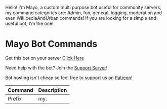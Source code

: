 Hello! I'm Mayo, a custom multi purpose bot useful for community servers, my command categories are: Admin, fun, general, logging, moderation and even WikipediaAndUrban commands!
If you are looking for a simple and useful bot, I'm the one!

# Mayo Bot Commands
 
Get this bot on your server [Click Here](https://discord.com/api/oauth2/authorize?client_id=836685400596152360&permissions=271920214&scope=bot)

Need help with the bot? Join the [Support Server](https://discord.gg/mztnkVAMUc)!

Bot hosting isn't cheap so feel free to support us on [Patreon](https://www.patreon.com/mayobot)!

| Command | Description |
| ------ | ------ |
| Prefix | my. |

